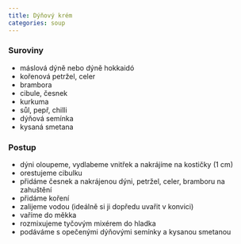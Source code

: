 ```yaml
---
title: Dýňový krém
categories: soup
---
```


### Suroviny
- máslová dýně nebo dýně hokkaidó 
- kořenová petržel, celer
- brambora
- cibule, česnek
- kurkuma
- sůl, pepř, chilli
- dýňová semínka
- kysaná smetana

### Postup
- dýni oloupeme, vydlabeme vnitřek a nakrájíme na kostičky (1 cm)
- orestujeme cibulku
- přidáme česnek a nakrájenou dýni, petržel, celer, bramboru na zahuštění
- přidáme koření
- zalijeme vodou (ideálně si ji dopředu uvařit v konvici)
- vaříme do měkka
- rozmixujeme tyčovým mixérem do hladka
- podáváme s opečenými dýňovými semínky a kysanou smetanou
